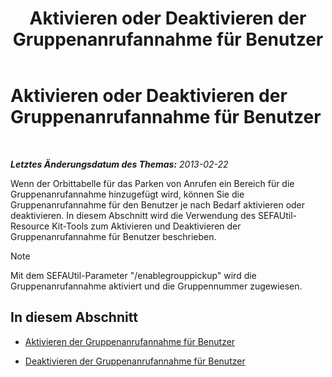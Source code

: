 ﻿---
title: Aktivieren oder Deaktivieren der Gruppenanrufannahme für Benutzer
TOCTitle: Aktivieren oder Deaktivieren der Gruppenanrufannahme für Benutzer
ms:assetid: 5bd8537c-7519-4749-9b4e-1400632941d8
ms:mtpsurl: https://technet.microsoft.com/de-de/library/JJ945632(v=OCS.15)
ms:contentKeyID: 52056342
ms.date: 05/19/2016
mtps_version: v=OCS.15
ms.translationtype: HT
---

# Aktivieren oder Deaktivieren der Gruppenanrufannahme für Benutzer

 

_**Letztes Änderungsdatum des Themas:** 2013-02-22_

Wenn der Orbittabelle für das Parken von Anrufen ein Bereich für die Gruppenanrufannahme hinzugefügt wird, können Sie die Gruppenanrufannahme für den Benutzer je nach Bedarf aktivieren oder deaktivieren. In diesem Abschnitt wird die Verwendung des SEFAUtil-Resource Kit-Tools zum Aktivieren und Deaktivieren der Gruppenanrufannahme für Benutzer beschrieben.


> [!NOTE]
> Mit dem SEFAUtil-Parameter "/enablegrouppickup" wird die Gruppenanrufannahme aktiviert und die Gruppennummer zugewiesen.



## In diesem Abschnitt

  - [Aktivieren der Gruppenanrufannahme für Benutzer](lync-server-2013-enable-group-call-pickup-for-users.md)

  - [Deaktivieren der Gruppenanrufannahme für Benutzer](lync-server-2013-disable-group-call-pickup-for-users.md)

